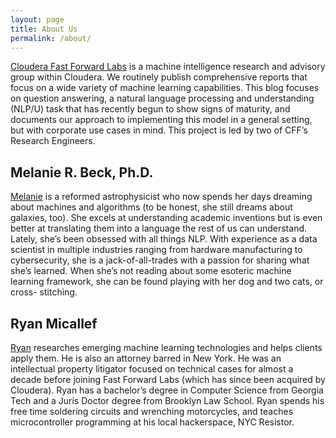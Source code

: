 ```yaml
---
layout: page
title: About Us
permalink: /about/
---
```


[Cloudera Fast Forward Labs](https://www.cloudera.com/about/services-and-support/fast-forward-labs.html) is a machine intelligence research and advisory group within Cloudera. We routinely publish comprehensive reports that focus on a wide variety of machine learning capabilities. This blog focuses on question answering, a natural language processing and understanding (NLP/U) task that has recently begun to show signs of maturity, and documents our approach to implementing this model in a general setting, but with corporate use cases in mind.
This project is led by two of CFF’s Research Engineers.
 

## Melanie R. Beck, Ph.D.
[Melanie](www.linkedin.com/in/melanierbeck) is a reformed astrophysicist who now spends her days dreaming about machines and algorithms (to be honest, she still dreams about galaxies, too). She excels at understanding academic inventions but is even better at translating them into a language the rest of us can understand. Lately, she’s been obsessed with all things NLP. With experience as a data scientist in multiple industries ranging from hardware manufacturing to cybersecurity, she is a jack-of-all-trades with a passion for sharing what she’s learned. When she’s not reading about some esoteric machine learning framework, she can be found playing with her dog and two cats, or cross- stitching. 

## Ryan Micallef
[Ryan](https://www.linkedin.com/in/micallef/) researches emerging machine learning technologies and helps clients apply them. He is also an attorney barred in New York. He was an intellectual property litigator focused on technical cases for almost a decade before joining Fast Forward Labs (which has since been acquired by Cloudera). Ryan has a bachelor’s degree in Computer Science from Georgia Tech and a Juris Doctor degree from Brooklyn Law School. Ryan spends his free time soldering circuits and wrenching motorcycles, and teaches microcontroller programming at his local hackerspace, NYC Resistor.
